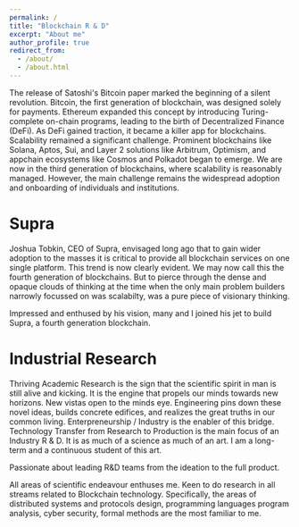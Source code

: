 ```yaml
---
permalink: /
title: "Blockchain R & D"
excerpt: "About me"
author_profile: true
redirect_from: 
  - /about/
  - /about.html
---
```

The release of Satoshi's Bitcoin paper marked the beginning of a silent revolution. Bitcoin, the first generation of blockchain, was designed solely for payments. Ethereum expanded this concept by introducing Turing-complete on-chain programs, leading to the birth of Decentralized Finance (DeFi). As DeFi gained traction, it became a killer app for blockchains. Scalability remained a significant challenge. Prominent blockchains like Solana, Aptos, Sui, and Layer 2 solutions like Arbitrum, Optimism, and appchain ecosystems like Cosmos and Polkadot began to emerge. We are now in the third generation of blockchains, where scalability is reasonably managed. However, the main challenge remains the widespread adoption and onboarding of individuals and institutions.

Supra
=====

Joshua Tobkin, CEO of Supra, envisaged long ago that to gain wider adoption to the masses it is critical to provide all blockchain services on one single platform. This trend is now clearly evident. We may now call this the fourth generation of blockchains. But to pierce through the dense and opaque clouds of thinking at the time when the only main problem builders narrowly focussed on was scalabilty, was a pure piece of visionary thinking.

Impressed and enthused by his vision, many and I joined his jet to build Supra, a fourth generation blockchain.

Industrial Research
===================
Thriving Academic Research is the sign that the scientific spirit in man is still alive and kicking. It is the engine that propels our minds towards new horizons. New vistas open to the minds eye. Engineering pins down these novel ideas, builds concrete edifices, and realizes the great truths in our common living. Enterpreneurship / Industry is the enabler of this bridge. Technology Transfer from Research to Production is the main focus of an Industry R & D. It is as much of a science as much of an art. I am a long-term and a continuous student of this art.

Passionate about leading R&D teams from the ideation to the full product. 

All areas of scientific endeavour enthuses me. Keen to do research in all streams related to Blockchain technology. Specifically, the areas of distributed systems and protocols design, programming languages program analysis, cyber security, formal methods are the most familiar to me.
